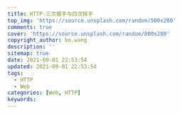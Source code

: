 ```yaml
---
title: HTTP-三次握手与四次挥手
top_img: 'https://source.unsplash.com/random/500x200'
comments: true
cover: 'https://source.unsplash.com/random/800x200'
copyright_author: bo.wang
description: ''
sitemap: true
date: 2021-09-01 22:53:54
updated: 2021-09-01 22:53:54
tags:
  - HTTP
  - Web
categories: [Web, HTTP]
keywords:
---
```


